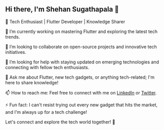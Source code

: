 ## Hi there, I'm Shehan Sugathapala 👋

🌟 Tech Enthusiast | Flutter Developer | Knowledge Sharer

🔭 I’m currently working on mastering Flutter and exploring the latest tech trends.

👯 I’m looking to collaborate on open-source projects and innovative tech initiatives.

🤔 I’m looking for help with staying updated on emerging technologies and connecting with fellow tech enthusiasts.

💬 Ask me about Flutter, new tech gadgets, or anything tech-related; I'm here to share knowledge!

📫 How to reach me: Feel free to connect with me on [LinkedIn](https://www.linkedin.com/in/shehan-sugathapala/) or [Twitter](https://twitter.com/YourTwitterHandle).



⚡ Fun fact: I can't resist trying out every new gadget that hits the market, and I'm always up for a tech challenge!

Let's connect and explore the tech world together! 🚀

<!--
**shehansugathapala/shehansugathapala** is a ✨ _special_ ✨ repository because its `README.md` (this file) appears on your GitHub profile.

Here are some ideas to get you started:

- 🔭 I’m currently working on ...

- 👯 I’m looking to collaborate on ...
- 🤔 I’m looking for help with ...
- 💬 Ask me about ...
- 📫 How to reach me: ...
- 😄 Pronouns: ...
- ⚡ Fun fact: ...
-->
